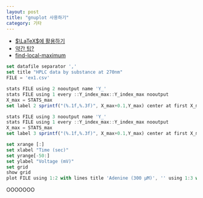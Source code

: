 ```yaml
---
layout: post
title: "gnuplot 사용하기"
category: 기타
---
```



 <!-- # gnuplot 사용하기 -->

 - [$\LaTeX$에 활용하기](https://stackoverflow.com/questions/36386656/how-to-plot-in-latex-with-gnuplot)
 - [약간 팁?](https://gist.github.com/pgmac/1c4272d2f6159616d4dec0141fd08efb)
 - [find-local-maximum](https://stackoverflow.com/questions/28173128/find-local-maximum-of-data-files-in-gnuplot)
<!-- set title "HPLC data of Adenine & Caffeine"
set table $Data
    plot FILE using 1:3 with table
unset table
ColX=1
ColY=2
y2=y1=NaN
set print $Peaks
set print
do for [i=2:|$Data|-1] {
    if ( word($Data[i-1],ColY)<word($Data[i],ColY) && word($Data[i+1],ColY)<word($Data[i],ColY) ) \
    { print sprintf("%d %s %s", i, word($Data[i],ColX), word($Data[i],ColY)) }
} -->

 ```js
set datafile separator ','
set title "HPLC data by substance at 270nm"
FILE = 'ex1.csv'

stats FILE using 2 nooutput name 'Y_'
stats FILE using 1 every ::Y_index_max::Y_index_max nooutput
X_max = STATS_max
set label 2 sprintf("(%.1f,%.3f)", X_max+0.1,Y_max) center at first X_max,Y_max point pt 7 ps 1 offset 0,1

stats FILE using 3 nooutput name 'Y_'
stats FILE using 1 every ::Y_index_max::Y_index_max nooutput
X_max = STATS_max
set label 3 sprintf("(%.1f,%.3f)", X_max+0.1,Y_max) center at first X_max,Y_max point pt 7 ps 1 offset 0,1

set xrange [:]
set xlabel "Time (sec)"
set yrange[-50:]
set ylabel "Voltage (mV)"
set grid
show grid
plot FILE using 1:2 with lines title 'Adenine (300 µM)', '' using 1:3 with lines title 'Caffeine (500 µM)'
 ```



 
 OOOOOOO
